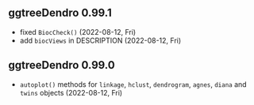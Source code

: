 ## ggtreeDendro 0.99.1

+ fixed `BiocCheck()` (2022-08-12, Fri)
+ add `biocViews` in DESCRIPTION (2022-08-12, Fri)

## ggtreeDendro 0.99.0

+ `autoplot()` methods for `linkage`, `hclust`, `dendrogram`, `agnes`, `diana` and `twins` objects (2022-08-12, Fri)
